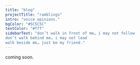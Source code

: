 ```yaml
---
title: "blog"
projectTitle: "ramblings"
intro: "voice opinions."
bgColor: "#5C5C5C"
textColor: "#fff"
sidebarText: "don’t walk in front of me… i may not follow
don’t walk behind me… i may not lead
walk beside me… just be my friend."
---
```


coming soon.
